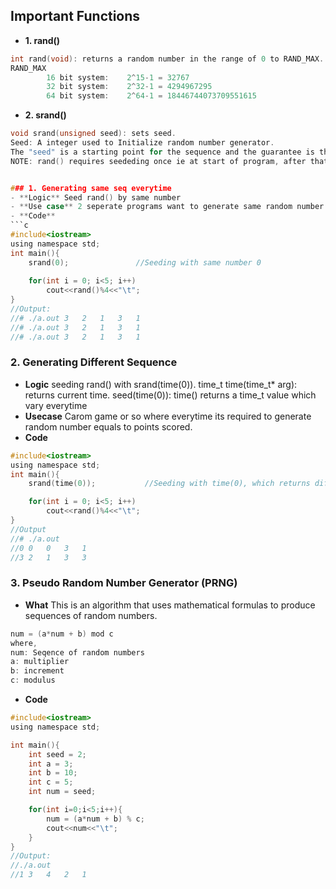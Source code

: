 ## Important Functions
- **1. rand()**
```c
int rand(void): returns a random number in the range of 0 to RAND_MAX.
RAND_MAX
        16 bit system:    2^15-1 = 32767
        32 bit system:    2^32-1 = 4294967295
        64 bit system:    2^64-1 = 18446744073709551615
```		
- **2. srand()**
```c
void srand(unsigned seed): sets seed. 
Seed: A integer used to Initialize random number generator.
The "seed" is a starting point for the sequence and the guarantee is that if you set same seed you will get the same sequence of numbers again and again.
NOTE: rand() requires seededing once ie at start of program, after that all invocations of rand() will take the seed.


### 1. Generating same seq everytime
- **Logic** Seed rand() by same number
- **Use case** 2 seperate programs want to generate same random number everytime.
- **Code**
```c
#include<iostream>
using namespace std;
int main(){
    srand(0); 				//Seeding with same number 0
  
    for(int i = 0; i<5; i++) 
        cout<<rand()%4<<"\t";
}
//Output:
//# ./a.out	3	2	1	3	1
//# ./a.out	3	2	1	3	1
//# ./a.out	3	2	1	3	1
```
### 2. Generating Different Sequence
- **Logic** seeding rand() with srand(time(0)). time_t time(time_t* arg): returns current time. seed(time(0)): time() returns a time_t value which vary everytime
- **Usecase** Carom game or so where everytime its required to generate random number equals to points scored.
- **Code**
```c
#include<iostream>
using namespace std;
int main(){
    srand(time(0));           //Seeding with time(0), which returns different time everytime

    for(int i = 0; i<5; i++)
        cout<<rand()%4<<"\t";
}
//Output
//# ./a.out
//0	0	0	3	1
//3	2	1	3	3
```

### 3. Pseudo Random Number Generator (PRNG)
- **What** This is an algorithm that uses mathematical formulas to produce sequences of random numbers. 
```c	
num = (a*num + b) mod c
where,
num: Seqence of random numbers
a: multiplier
b: increment
c: modulus
```
- **Code**
```c
#include<iostream>
using namespace std;

int main(){
	int seed = 2;
	int a = 3;
	int b = 10;
	int c = 5;
	int num = seed;

	for(int i=0;i<5;i++){
		num = (a*num + b) % c;
		cout<<num<<"\t";
	}
}
//Output:
//./a.out
//1	3	4	2	1
```
